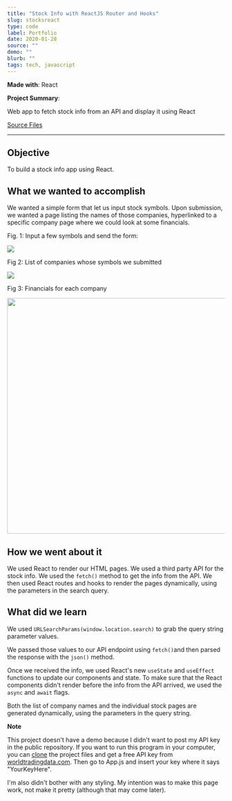 ```yaml
---
title: "Stock Info with ReactJS Router and Hooks"
slug: stocksreact	
type: code
label: Portfolio
date: 2020-01-28
source: ""
demo: ""
blurb: ""
tags: tech, javascript
---
```


**Made with**: <i class="icon-reactjs"></i>React

**Project Summary**: 

Web app to fetch stock info from an API and display it using React

[Source Files](https://github.com/mariobox/stocks-react) <hr class="art" />

## Objective

To build a stock info app using React.

## What we wanted to accomplish

We wanted a simple form that let us input stock symbols. Upon submission, we wanted a page listing the names of those companies, hyperlinked to a specific company page where we could look at some financials.

Fig. 1: Input a few symbols and send the form:

<img src="/img/rs3.png" />

Fig 2: List of companies whose symbols we submitted

<img src="/img/rs2.png" />

Fig 3: Financials for each company

<img src="/img/rs1.png" width=546px; />

## How we went about it

We used React to render our HTML pages. We used a third party API for the stock info. We used the <code>fetch()</code> method to get the info from the API. We then used React routes and hooks to render the pages dynamically, using the parameters in the search query.

## What did we learn

We used <code>URLSearchParams(window.location.search)</code> to grab the query string parameter values.

We passed those values to our API endpoint using <code>fetch()</code>and then parsed the response with the <code>json()</code> method.

Once we received the info, we used React's new <code>useState</code> and <code>useEffect</code> functions to update our components and state. To make sure that the React components didn't render before the info from the API arrived, we used the <code>async</code> and <code>await</code> flags. 

Both the list of company names and the individual stock pages are generated dynamically, using the parameters in the query string.

**Note**

This project doesn't have a demo because I didn't want to post my API key in the public repository. If you want to run this program in your computer, you can [clone](https://github.com/mariobox/stocks-react) the project files and get a free API key from [worldtradingdata.com](htttps://worldtradingdata.com). Then go to App.js and insert your key where it says "YourKeyHere".

I'm also didn't bother with any styling. My intention was to make this page work, not make it pretty (although that may come later).

